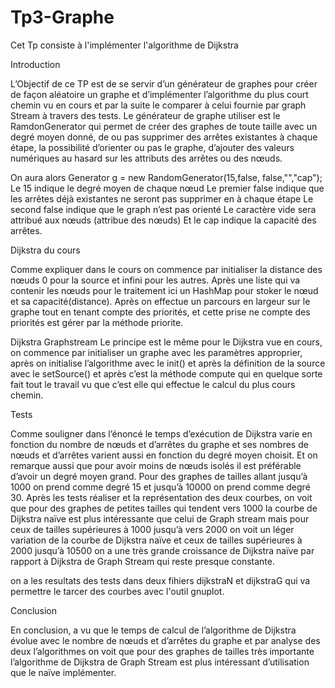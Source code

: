 # Tp3-Graphe

Cet Tp consiste à l'implémenter l'algorithme de Dijkstra 

Introduction

L’Objectif de ce TP est de se servir d’un générateur de graphes pour créer de façon aléatoire un graphe 
et d’implémenter l’algorithme du plus court chemin vu en cours et par la suite le comparer à celui fournie par graph Stream à travers des tests.
Le générateur de graphe utiliser est le RamdonGenerator qui permet de créer des graphes de toute taille avec un degré moyen donné,
 de ou pas supprimer des arrêtes existantes à chaque étape, la possibilité d’orienter ou pas le graphe, 
d’ajouter des valeurs numériques au hasard sur les attributs des arrêtes ou des nœuds.

On aura alors Generator g = new RandomGenerator(15,false, false,"","cap");
Le 15 indique le degré moyen de chaque nœud
Le premier false indique que les arrêtes déjà existantes ne seront pas supprimer en à chaque étape
Le second false indique que le graph n’est pas orienté 
Le caractère vide sera attribué aux nœuds (attribue des nœuds)
Et le cap indique la capacité des arrêtes.

Dijkstra du cours

Comme expliquer dans le cours on commence par initialiser la distance des nœuds 0 pour la source et infini pour les autres. 
Après une liste qui va contenir les nœuds pour le traitement ici un HashMap pour stoker le nœud et sa capacité(distance).
 Après on effectue un parcours en largeur sur le graphe tout en tenant compte des priorités, et cette prise ne compte des priorités est gérer par la méthode priorite.

Dijkstra Graphstream
Le principe est le même pour le Dijkstra vue en cours, on commence par initialiser un graphe avec les paramètres approprier,
 après on initialise l’algorithme avec le init() et après la définition de la source avec le setSource() 
et après c’est la méthode compute qui en quelque sorte fait tout le travail vu que c’est elle qui effectue le calcul du plus cours chemin.

Tests

Comme souligner dans l’énoncé le temps d’exécution de Dijkstra varie en fonction du nombre de nœuds et d’arrêtes du graphe
 et ses nombres de nœuds et d’arrêtes varient aussi en fonction du degré moyen choisit. Et on remarque aussi que pour avoir moins de nœuds isolés il est préférable d’avoir un degré moyen grand.
Pour des graphes de tailles allant jusqu’à 1000 on prend comme degré 15 et jusqu’à 10000 on prend comme degré 30.
Après les tests réaliser et la représentation des deux courbes, on voit que pour des graphes de petites tailles qui tendent vers 1000 la courbe de Dijkstra naïve est plus intéressante que celui de Graph stream 
mais pour ceux de tailles supérieures à 1000 jusqu’à vers 2000 on voit un léger  variation de la courbe de Dijkstra naïve
 et ceux de tailles supérieures à 2000 jusqu’à 10500 on a une très grande croissance de Dijkstra naïve par rapport à Dijkstra de Graph Stream qui reste presque constante. 
 
on a les resultats des tests dans deux fihiers dijkstraN et dijkstraG qui va permettre le tarcer des courbes avec l'outil gnuplot.

Conclusion 

En conclusion, a vu que le temps de calcul de l’algorithme de Dijkstra évolue avec le nombre de nœuds et d’arrêtes du graphe
 et par analyse des deux l’algorithmes on voit que pour des graphes de tailles très importante l’algorithme de Dijkstra de Graph Stream est plus intéressant d’utilisation que le naïve implémenter.   
 
